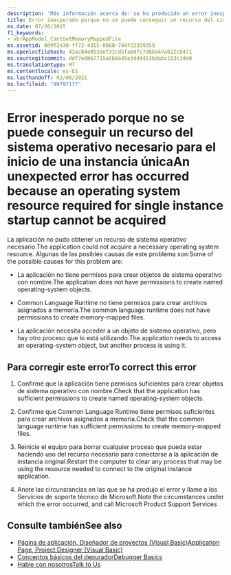 ```yaml
---
description: 'Más información acerca de: se ha producido un error inesperado porque no se puede adquirir un recurso del sistema operativo necesario para el inicio de una sola instancia'
title: Error inesperado porque no se puede conseguir un recurso del sistema operativo necesario para el inicio de una instancia única
ms.date: 07/20/2015
f1_keywords:
- vbrAppModel_CantGetMemoryMappedFile
ms.assetid: 0d9f2a30-ff72-4355-8060-744f22339359
ms.openlocfilehash: 43ac84e053def32cd5fa0dfc798bd47a022c0471
ms.sourcegitcommit: ddf7edb67715a5b9a45e3dd44536dabc153c1de0
ms.translationtype: MT
ms.contentlocale: es-ES
ms.lasthandoff: 02/06/2021
ms.locfileid: "99797177"
---
```

# <a name="an-unexpected-error-has-occurred-because-an-operating-system-resource-required-for-single-instance-startup-cannot-be-acquired"></a><span data-ttu-id="6f7be-103">Error inesperado porque no se puede conseguir un recurso del sistema operativo necesario para el inicio de una instancia única</span><span class="sxs-lookup"><span data-stu-id="6f7be-103">An unexpected error has occurred because an operating system resource required for single instance startup cannot be acquired</span></span>

<span data-ttu-id="6f7be-104">La aplicación no pudo obtener un recurso de sistema operativo necesario.</span><span class="sxs-lookup"><span data-stu-id="6f7be-104">The application could not acquire a necessary operating system resource.</span></span> <span data-ttu-id="6f7be-105">Algunas de las posibles causas de este problema son:</span><span class="sxs-lookup"><span data-stu-id="6f7be-105">Some of the possible causes for this problem are:</span></span>  
  
- <span data-ttu-id="6f7be-106">La aplicación no tiene permisos para crear objetos de sistema operativo con nombre.</span><span class="sxs-lookup"><span data-stu-id="6f7be-106">The application does not have permissions to create named operating-system objects.</span></span>  
  
- <span data-ttu-id="6f7be-107">Common Language Runtime no tiene permisos para crear archivos asignados a memoria.</span><span class="sxs-lookup"><span data-stu-id="6f7be-107">The common language runtime does not have permissions to create memory-mapped files.</span></span>  
  
- <span data-ttu-id="6f7be-108">La aplicación necesita acceder a un objeto de sistema operativo, pero hay otro proceso que lo está utilizando.</span><span class="sxs-lookup"><span data-stu-id="6f7be-108">The application needs to access an operating-system object, but another process is using it.</span></span>  
  
## <a name="to-correct-this-error"></a><span data-ttu-id="6f7be-109">Para corregir este error</span><span class="sxs-lookup"><span data-stu-id="6f7be-109">To correct this error</span></span>  
  
1. <span data-ttu-id="6f7be-110">Confirme que la aplicación tiene permisos suficientes para crear objetos de sistema operativo con nombre.</span><span class="sxs-lookup"><span data-stu-id="6f7be-110">Check that the application has sufficient permissions to create named operating-system objects.</span></span>  
  
2. <span data-ttu-id="6f7be-111">Confirme que Common Language Runtime tiene permisos suficientes para crear archivos asignados a memoria.</span><span class="sxs-lookup"><span data-stu-id="6f7be-111">Check that the common language runtime has sufficient permissions to create memory-mapped files.</span></span>  
  
3. <span data-ttu-id="6f7be-112">Reinicie el equipo para borrar cualquier proceso que pueda estar haciendo uso del recurso necesario para conectarse a la aplicación de instancia original.</span><span class="sxs-lookup"><span data-stu-id="6f7be-112">Restart the computer to clear any process that may be using the resource needed to connect to the original instance application.</span></span>  
  
4. <span data-ttu-id="6f7be-113">Anote las circunstancias en las que se ha produjo el error y llame a los Servicios de soporte técnico de Microsoft.</span><span class="sxs-lookup"><span data-stu-id="6f7be-113">Note the circumstances under which the error occurred, and call Microsoft Product Support Services</span></span>  
  
## <a name="see-also"></a><span data-ttu-id="6f7be-114">Consulte también</span><span class="sxs-lookup"><span data-stu-id="6f7be-114">See also</span></span>

- [<span data-ttu-id="6f7be-115">Página de aplicación, Diseñador de proyectos (Visual Basic)</span><span class="sxs-lookup"><span data-stu-id="6f7be-115">Application Page, Project Designer (Visual Basic)</span></span>](/visualstudio/ide/reference/application-page-project-designer-visual-basic)
- [<span data-ttu-id="6f7be-116">Conceptos básicos del depurador</span><span class="sxs-lookup"><span data-stu-id="6f7be-116">Debugger Basics</span></span>](/visualstudio/debugger/debugger-basics)
- [<span data-ttu-id="6f7be-117">Hable con nosotros</span><span class="sxs-lookup"><span data-stu-id="6f7be-117">Talk to Us</span></span>](/visualstudio/ide/feedback-options)
